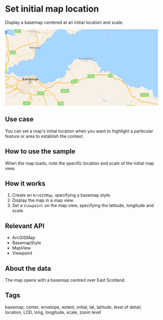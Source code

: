 # Set initial map location

Display a basemap centered at an initial location and scale.

![Image of set initial map location](SetInitialMapLocation.png)

## Use case

You can set a map's initial location when you want to highlight a particular feature or area to establish the context.

## How to use the sample

When the map loads, note the specific location and scale of the initial map view.

## How it works

1. Create an `ArcGISMap`, specifying a basemap style.
2. Display the map in a map view.
3. Set a `Viewpoint` on the map view, specifying the latitude, longitude and scale.

## Relevant API

* ArcGISMap
* BasemapStyle
* MapView
* Viewpoint

## About the data

The map opens with a basemap centred over East Scotland.

## Tags

basemap, center, envelope, extent, initial, lat, latitude, level of detail, location, LOD, long, longitude, scale, zoom level
